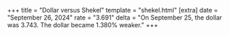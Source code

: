 +++
title = "Dollar versus Shekel"
template = "shekel.html"
[extra]
date = "September 26, 2024"
rate = "3.691"
delta = "On September 25, the dollar was 3.743. The dollar became 1.380% weaker."
+++

